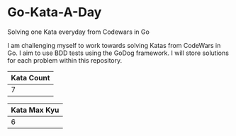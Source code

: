 # Go-Kata-A-Day
Solving one Kata everyday from Codewars in Go


I am challenging myself to work towards solving Katas from CodeWars in Go. I aim to use BDD tests using the GoDog framework. I will store solutions for each problem within this repository.

| Kata Count |
|------------|
| 7 |

| Kata Max Kyu |
|------------|
| 6 |
